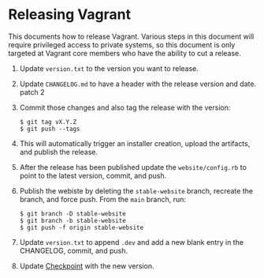 # Releasing Vagrant

This documents how to release Vagrant. Various steps in this document will
require privileged access to private systems, so this document is only
targeted at Vagrant core members who have the ability to cut a release.

1. Update `version.txt` to the version you want to release.

1. Update `CHANGELOG.md` to have a header with the release version and date.
patch 2
1. Commit those changes and also tag the release with the version:

    ```
    $ git tag vX.Y.Z
    $ git push --tags
    ```

1. This will automatically trigger an installer creation, upload the artifacts,
  and publish the release.

1. After the release has been published update the `website/config.rb` to point
  to the latest version, commit, and push.

1. Publish the webiste by deleting the `stable-website` branch, recreate the branch,
  and force push. From the `main` branch, run:

   ```
   $ git branch -D stable-website
   $ git branch -b stable-website
   $ git push -f origin stable-website
   ```

1. Update `version.txt` to append `.dev` and add a new blank entry in the
  CHANGELOG, commit, and push.

1. Update [Checkpoint](https://checkpoint.hashicorp.com/control) with the new
  version.
